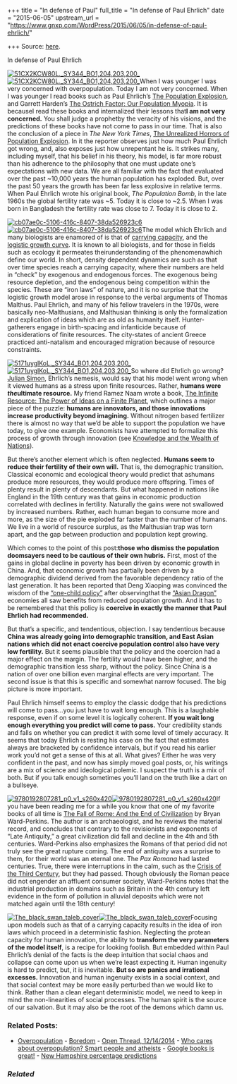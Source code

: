 +++
title = "In defense of Paul"
full_title = "In defense of Paul Ehrlich"
date = "2015-06-05"
upstream_url = "https://www.gnxp.com/WordPress/2015/06/05/in-defense-of-paul-ehrlich/"

+++
Source: [here](https://www.gnxp.com/WordPress/2015/06/05/in-defense-of-paul-ehrlich/).

In defense of Paul Ehrlich

[![51CX2KCW80L.\_SY344_BO1,204,203,200\_](https://i0.wp.com/www.unz.com/wp-content/uploads/2015/06/51CX2KCW80L._SY344_BO1204203200_-193x300.jpg?resize=193%2C300)![51CX2KCW80L.\_SY344_BO1,204,203,200\_](https://i0.wp.com/www.unz.com/wp-content/uploads/2015/06/51CX2KCW80L._SY344_BO1204203200_-193x300.jpg?resize=193%2C300)](https://www.amazon.com/exec/obidos/ASIN/0671732943/geneexpressio-20)When I was younger I was very concerned with overpopulation. Today I am not very concerned. When I was younger I read books such as Paul Ehrlich’s [The Population Explosion](https://www.amazon.com/exec/obidos/ASIN/0671732943/geneexpressio-20), and Garrett Harden’s [The Ostrich Factor: Our Population Myopia](https://www.amazon.com/exec/obidos/ASIN/B001M4HZ1K/geneexpressio-20). It is becauseI read these books and internalized their lessons that**I am not very concerned.** You shall judge a prophetby the veracity of his visions, and the predictions of these books have not come to pass in our time. That is also the conclusion of a piece in *The New York Times*, [The Unrealized Horrors of Population Explosion](http://www.nytimes.com/2015/06/01/us/the-unrealized-horrors-of-population-explosion.html). In it the reporter observes just how much Paul Ehrlich got wrong, and, also exposes just how unrepentant he is. It strikes many, including myself, that his belief in his theory, his model, is far more robust than his adherence to the philosophy that one must update one’s expectations with new data. We are all familiar with the fact that evaluated over the past \~10,000 years the human population has exploded. But, over the past 50 years the growth has been far less explosive in relative terms. When Paul Ehrlich wrote his original book, *The Population Bomb*, in the late 1960s the global fertility rate was \~5. Today it is close to \~2.5. When I was born in Bangladesh the fertility rate was close to 7. Today it is close to 2.

[![cb07ae0c-5106-416c-8407-38da526923c6](https://i0.wp.com/www.unz.com/wp-content/uploads/2015/06/cb07ae0c-5106-416c-8407-38da526923c61-300x211.gif?resize=300%2C211)![cb07ae0c-5106-416c-8407-38da526923c6](https://i0.wp.com/www.unz.com/wp-content/uploads/2015/06/cb07ae0c-5106-416c-8407-38da526923c61-300x211.gif?resize=300%2C211)](https://en.wikipedia.org/wiki/Carrying_capacity)The model which Ehrlich and many biologists are enamored of is that of [carrying capacity](https://en.wikipedia.org/wiki/Carrying_capacity), and the [logistic growth curve](https://en.wikipedia.org/wiki/Logistic_function#In_ecology:_modeling_population_growth). It is known to all biologists, and for those in fields such as ecology it permeates theirunderstanding of the phenomenawhich define our world. In short, density dependent dynamics are such as that over time species reach a carrying capacity, where their numbers are held in “check” by exogenous and endogenous forces. The exogenous being resource depletion, and the endogenous being competition within the species. These are “iron laws” of nature, and it is no surprise that the logistic growth model arose in response to the verbal arguments of Thomas Malthus. Paul Ehrlich, and many of his fellow travelers in the 1970s, were basically neo-Malthusians, and Malthusian thinking is only the formalization and explication of ideas which are as old as humanity itself. Hunter-gatherers engage in birth-spacing and infanticide because of considerations of finite resources. The city-states of ancient Greece practiced anti-natalism and encouraged migration because of resource constraints.

[![5171uyglKoL.\_SY344_BO1,204,203,200\_](https://i0.wp.com/www.unz.com/wp-content/uploads/2015/06/5171uyglKoL._SY344_BO1204203200_-201x300.jpg?resize=201%2C300)![5171uyglKoL.\_SY344_BO1,204,203,200\_](https://i0.wp.com/www.unz.com/wp-content/uploads/2015/06/5171uyglKoL._SY344_BO1204203200_-201x300.jpg?resize=201%2C300)](https://www.amazon.com/exec/obidos/ASIN/B00BUUITEI/geneexpressio-20)So where did Ehrlich go wrong? [Julian Simon](https://en.wikipedia.org/wiki/Julian_Simon), Ehrlich’s nemesis, would say that his model went wrong when it viewed humans as a stress upon finite resources. Rather, **humans were *the*ultimate resource.** My friend Ramez Naam wrote a book, [The Infinite Resource: The Power of Ideas on a Finite Planet](https://www.amazon.com/exec/obidos/ASIN/B00BUUITEI/geneexpressio-20), which outlines a major piece of the puzzle: **humans are innovators, and those innovations increase productivity beyond imagining.** Without nitrogen based fertilizer there is almost no way that we’d be able to support the population we have today, to give one example. Economists have attempted to formalize this process of growth through innovation (see [Knowledge and the Wealth of Nations](https://www.amazon.com/exec/obidos/ASIN/0393329887/geneexpressio-20)).

But there’s another element which is often neglected. **Humans seem to reduce their fertility of their own will.** That is, the demographic transition. Classical economic and ecological theory would predict that ashumans produce more resources, they would produce more offspring. Times of plenty result in plenty of descendants. But what happened in nations like England in the 19th century was that gains in economic production correlated with declines in fertility. Naturally the gains were not swallowed by increased numbers. Rather, each human began to consume more and more, as the size of the pie exploded far faster than the number of humans. We live in a world of resource surplus, as the Malthusian trap was torn apart, and the gap between production and population kept growing.

Which comes to the point of this post:**those who dismiss the population doomsayers need to be cautious of their own hubris.** First, most of the gains in global decline in poverty has been driven by economic growth in China. And, that economic growth has partially been driven by a demographic dividend derived from the favorable dependency ratio of the last generation. It has been reported that Deng Xiaoping was convinced the wisdom of the [“one-child policy”](https://en.wikipedia.org/wiki/One-child_policy) after observingthat the [“Asian Dragon”](https://en.wikipedia.org/wiki/Four_Asian_Tigers) economies all saw benefits from reduced population growth. And it has to be remembered that this policy is **coercive in exactly the manner that Paul Ehrlich had recommended.**

But that’s a specific, and tendentious, objection. I say tendentious because **China was already going into demographic transition, and East Asian nations which did not enact coercive population control also have very low fertility.** But it seems plausible that the policy and the coercion had a major effect on the margin. The fertility would have been higher, and the demographic transition less sharp, without the policy. Since China is a nation of over one billion even marginal effects are very important. The second issue is that this is specific and somewhat narrow focused. The big picture is more important.

Paul Ehrlich himself seems to employ the classic dodge that his predictions will come to pass…you just have to wait long enough. This is a laughable response, even if on some level it is logically coherent. **If you wait long enough everything you predict will come to pass.** Your credibility stands and falls on whether you can predict it with some level of timely accuracy. It seems that today Ehrlich is resting his case on the fact that estimates always are bracketed by confidence intervals, but if you read his earlier work you’d not get a sense of this at all. What gives? Either he was very confident in the past, and now has simply moved goal posts, or, his writings are a mix of science and ideological polemic. I suspect the truth is a mix of both. But if you talk enough sometimes you’ll land on the truth like a dart on a bullseye.

[![9780192807281_p0_v1_s260x420](https://i0.wp.com/www.unz.com/wp-content/uploads/2015/06/9780192807281_p0_v1_s260x420-200x300.jpg?resize=200%2C300)![9780192807281_p0_v1_s260x420](https://i0.wp.com/www.unz.com/wp-content/uploads/2015/06/9780192807281_p0_v1_s260x420-200x300.jpg?resize=200%2C300)](https://www.amazon.com/exec/obidos/ASIN/B006OYD2K6/geneexpressio-20)If you have been reading me for a while you know that one of my favorite books of all time is [The Fall of Rome: And the End of Civilization](https://www.amazon.com/exec/obidos/ASIN/B006OYD2K6/geneexpressio-20) by Bryan Ward-Perkins. The author is an archaeologist, and he reviews the material record, and concludes that contrary to the revisionists and exponents of “Late Antiquity,” a great civilization did fall and decline in the 4th and 5th centuries. Ward-Perkins also emphasizes the Romans of that period did not truly see the great rupture coming. The end of antiquity was a surprise to them, for their world was an eternal one. The *Pax Romana* had lasted centuries. True, there were interruptions in the calm, such as the [Crisis of the Third Century](https://en.wikipedia.org/wiki/Crisis_of_the_Third_Century), but they had passed. Though obviously the Roman peace did not engender an affluent consumer society, Ward-Perkins notes that the industrial production in domains such as Britain in the 4th century left evidence in the form of pollution in alluvial deposits which were not matched again until the 18th century!

[![The_black_swan_taleb_cover](https://i0.wp.com/www.unz.com/wp-content/uploads/2015/06/The_black_swan_taleb_cover-197x300.jpg?resize=197%2C300)![The_black_swan_taleb_cover](https://i0.wp.com/www.unz.com/wp-content/uploads/2015/06/The_black_swan_taleb_cover-197x300.jpg?resize=197%2C300)](https://www.amazon.com/exec/obidos/ASIN/B00139XTG4/geneexpressio-20)Focusing upon models such as that of a carrying capacity results in the idea of iron laws which proceed in a deterministic fashion. Neglecting the protean capacity for human innovation, the ability to **transform the very parameters of the model itself**, is a recipe for looking foolish. But embedded within Paul Ehrlich’s denial of the facts is the deep intuition that social chaos and collapse can come upon us when we’re least expecting it. Human ingenuity is hard to predict, but, it is inevitable. **But so are panics and irrational excesses.** Innovation and human ingenuity exists in a social context, and that social context may be more easily perturbed than we would like to think. Rather than a clean elegant deterministic model, we need to keep in mind the non-linearities of social processes. The human spirit is the source of our salvation. But it may also be the root of the demons which damn us.

### Related Posts:

- [Overpopulation](https://www.gnxp.com/WordPress/2008/12/21/overpopulation/) - [Boredom](https://www.gnxp.com/WordPress/2009/09/27/boredom/) - [Open Thread,
  12/14/2014](https://www.gnxp.com/WordPress/2014/12/14/open-thread-12142014/) - [Who cares about overpopulation? Smart people and
  atheists](https://www.gnxp.com/WordPress/2012/10/02/who-care-about-overpopulation/) - [Google books is
  great!](https://www.gnxp.com/WordPress/2009/06/25/google-books-is-great/) - [New Hampshire percentage
  predictions](https://www.gnxp.com/WordPress/2008/01/07/new-hampshire-percentage-predictions/)

### *Related*

[](https://www.addtoany.com/add_to/facebook?linkurl=https%3A%2F%2Fwww.gnxp.com%2FWordPress%2F2015%2F06%2F05%2Fin-defense-of-paul-ehrlich%2F&linkname=In%20defense%20of%20Paul%20Ehrlich "Facebook")[](https://www.addtoany.com/add_to/twitter?linkurl=https%3A%2F%2Fwww.gnxp.com%2FWordPress%2F2015%2F06%2F05%2Fin-defense-of-paul-ehrlich%2F&linkname=In%20defense%20of%20Paul%20Ehrlich "Twitter")[](https://www.addtoany.com/add_to/email?linkurl=https%3A%2F%2Fwww.gnxp.com%2FWordPress%2F2015%2F06%2F05%2Fin-defense-of-paul-ehrlich%2F&linkname=In%20defense%20of%20Paul%20Ehrlich "Email")[](https://www.addtoany.com/share)
